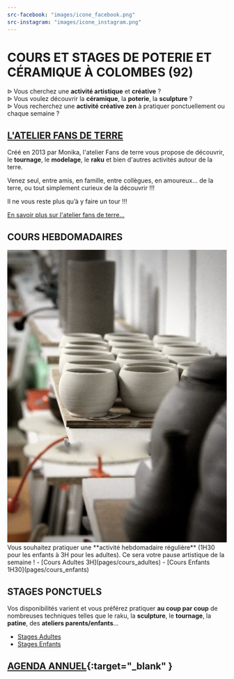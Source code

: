 ```yaml
---
src-facebook: "images/icone_facebook.png"
src-instagram: "images/icone_instagram.png"
---
```


# **COURS ET STAGES DE POTERIE ET CÉRAMIQUE À COLOMBES (92)**  

ᐉ Vous cherchez une **activité artistique** et **créative** ?  
ᐉ Vous voulez découvrir la **céramique**, la **poterie**, la **sculpture** ?  
ᐉ Vous recherchez une **activité créative zen** à pratiquer ponctuellement ou chaque semaine ?  


## [L'ATELIER FANS DE TERRE](pages/atelier.md)  
Créé en 2013 par Monika, l'atelier Fans de terre vous propose de découvrir, le **tournage**, le **modelage**, le **raku** et bien d'autres activités autour de la terre.    

Venez seul, entre amis, en famille, entre collègues, en amoureux… de la terre, ou tout simplement curieux de la découvrir !!!  
  
  
Il ne vous reste plus qu’à y faire un tour !!!  

[En savoir plus sur l'atelier fans de terre...](pages/atelier)  



## COURS HEBDOMADAIRES  
<img src="/images/Atelier-ceramique-poterie-colombes2_1.jpeg" class="image-stage">
Vous souhaitez pratiquer une **activité hebdomadaire régulière** (1H30 pour les enfants à 3H pour les adultes).  
Ce sera votre pause artistique de la semaine ! 
  - [Cours Adultes 3H](pages/cours_adultes)
  - [Cours Enfants 1H30](pages/cours_enfants)  

## STAGES PONCTUELS 
Vos disponibilités varient et vous préférez pratiquer **au coup par coup** de nombreuses techniques telles que le raku, la **sculpture**, le **tournage**, la **patine**, des **ateliers parents/enfants**...  
  - [Stages Adultes](pages/stages_adultes)
  - [Stages Enfants](pages/stages_enfants)


## [AGENDA ANNUEL](https://www.helloasso.com/associations/fans-de-terre){:target="_blank" }  


